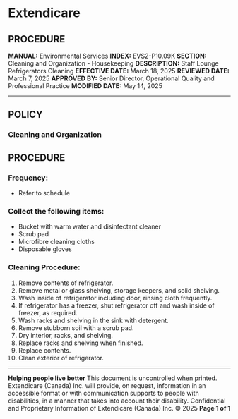 # Extendicare

## PROCEDURE

**MANUAL:** Environmental Services
**INDEX:** EVS2-P10.09K
**SECTION:** Cleaning and Organization - Housekeeping
**DESCRIPTION:** Staff Lounge Refrigerators Cleaning
**EFFECTIVE DATE:** March 18, 2025
**REVIEWED DATE:** March 7, 2025
**APPROVED BY:** Senior Director, Operational Quality and Professional Practice
**MODIFIED DATE:** May 14, 2025

----

## POLICY

### Cleaning and Organization

## PROCEDURE

### Frequency:
- Refer to schedule

### Collect the following items:
- Bucket with warm water and disinfectant cleaner
- Scrub pad
- Microfibre cleaning cloths
- Disposable gloves

### Cleaning Procedure:
1. Remove contents of refrigerator.
2. Remove metal or glass shelving, storage keepers, and solid shelving.
3. Wash inside of refrigerator including door, rinsing cloth frequently.
4. If refrigerator has a freezer, shut refrigerator off and wash inside of freezer, as required.
5. Wash racks and shelving in the sink with detergent.
6. Remove stubborn soil with a scrub pad.
7. Dry interior, racks, and shelving.
8. Replace racks and shelving when finished.
9. Replace contents.
10. Clean exterior of refrigerator.

----

**Helping people live better**
This document is uncontrolled when printed.
Extendicare (Canada) Inc. will provide, on request, information in an accessible format or with communication supports to people with disabilities, in a manner that takes into account their disability. Confidential and Proprietary Information of Extendicare (Canada) Inc. © 2025
**Page 1 of 1**
